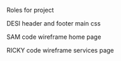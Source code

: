 Roles for project 



DESI
header and footer 
main css


SAM
code wireframe home page



RICKY
code wireframe services page

